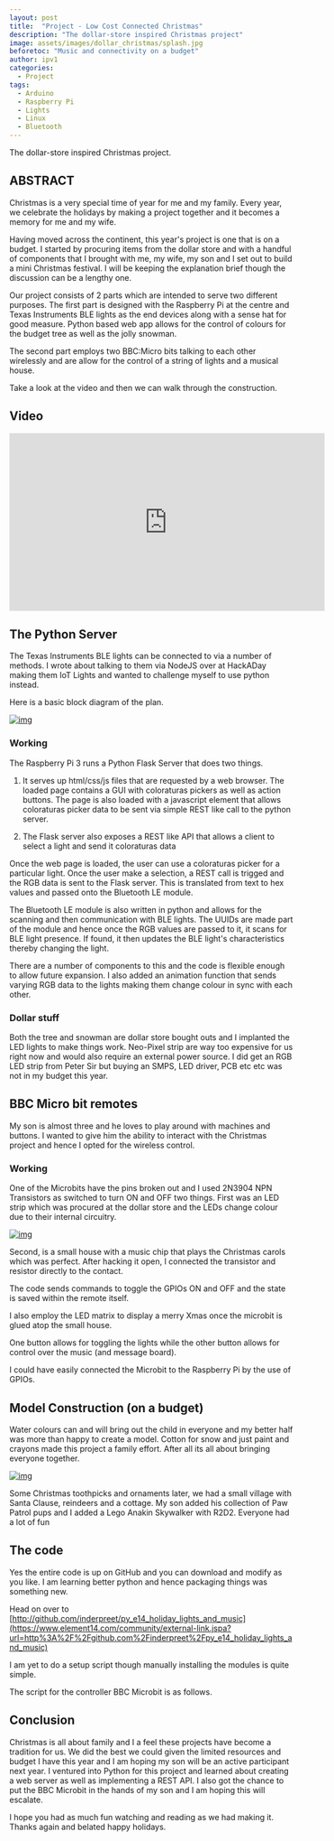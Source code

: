 ```yaml
---
layout: post
title:  "Project - Low Cost Connected Christmas"
description: "The dollar-store inspired Christmas project"
image: assets/images/dollar_christmas/splash.jpg
beforetoc: "Music and connectivity on a budget"
author: ipv1
categories:
  - Project
tags:
  - Arduino
  - Raspberry Pi
  - Lights
  - Linux
  - Bluetooth
---
```


The dollar-store inspired Christmas project.

## ABSTRACT

Christmas is a very special time of year for me and my family. Every  year, we celebrate the holidays by making a project together and it  becomes a memory for me and my wife.

Having  moved across the continent, this year's project is one that is on a  budget. I started by procuring items from the dollar store and with a  handful of components that I brought with me, my wife, my son and I set  out to build a mini Christmas festival. I will be keeping the  explanation brief though the discussion can be a lengthy one.

Our  project consists of 2 parts which are intended to serve two different  purposes. The first part is designed with the Raspberry Pi at the centre  and Texas Instruments BLE lights as the end devices along with a sense  hat for good measure. Python based web app allows for the control of  colours for the budget tree as well as the jolly snowman.

The  second part employs two BBC:Micro bits talking to each other wirelessly and are allow for the control of a string of lights and a musical house.

Take a look at the video and then we can walk through the construction.

## Video

<iframe width="560" height="315" src="https://www.youtube.com/embed/FL8XDP5LaUE" frameborder="0" allowfullscreen></iframe>

## The Python Server

The  Texas Instruments BLE lights can be connected to via a number of  methods. I wrote about talking to them via NodeJS over at HackADay  making them IoT Lights and wanted to challenge myself to use python  instead.

Here is a basic block diagram of the plan.

 

[![img](https://www.element14.com/community/servlet/JiveServlet/downloadImage/38-31425-659276/IMG_20190112_065130235.jpg)](https://www.element14.com/community/servlet/JiveServlet/showImage/38-31425-659276/IMG_20190112_065130235.jpg)

 

### Working

The Raspberry Pi 3 runs a Python Flask Server that does two things.

1. It serves up html/css/js files that are requested by a web browser. The  loaded page contains a GUI with coloraturas pickers as well as action  buttons. The page is also loaded with a javascript element that allows  coloraturas picker data to be sent via simple REST like call to the  python server.

 

2. The Flask server also exposes a REST like API that allows a client to select a light and send it coloraturas data

Once  the web page is loaded, the user can use a coloraturas picker for a  particular light. Once the user make a selection, a REST call is trigged  and the RGB data is sent to the Flask server. This is translated from  text to hex values and passed onto the Bluetooth LE module.

The  Bluetooth LE module is also written in python and allows for the  scanning and then communication with BLE lights. The UUIDs are made part  of the module and hence once the RGB values are passed to it, it scans  for BLE light presence. If found, it then updates the BLE light's  characteristics thereby changing the light.

There  are a number of components to this and the code is flexible enough to  allow future expansion. I also added an animation function that sends  varying RGB data to the lights making them change colour in sync with  each other.

### Dollar stuff

Both  the tree and snowman are dollar store bought outs and I implanted the  LED lights to make things work. Neo-Pixel strip are way too expensive  for us right now and would also require an external power source. I did  get an RGB LED strip from Peter Sir but buying an SMPS, LED driver, PCB  etc etc was not in my budget this year.

## BBC Micro bit remotes

My  son is almost three and he loves to play around with machines and  buttons. I wanted to give him the ability to interact with the Christmas  project and hence I opted for the wireless control.

### Working

 One  of the Microbits have the pins broken out and I used 2N3904 NPN  Transistors as switched to turn ON and OFF two things. First was an LED  strip which was procured at the dollar store and the LEDs change colour  due to their internal circuitry.

[![img](https://www.element14.com/community/servlet/JiveServlet/downloadImage/38-31425-659259/IMG_6104.jpg)](https://www.element14.com/community/servlet/JiveServlet/showImage/38-31425-659259/IMG_6104.jpg)

 

Second,  is a small house with a music chip that plays the Christmas carols  which was perfect. After hacking it open, I connected the transistor and  resistor directly to the contact.

The code sends commands to toggle the GPIOs ON and OFF and the state is saved within the remote itself.

 I also employ the LED matrix to display a merry Xmas once the microbit is glued atop the small house.

One button allows for toggling the lights while the other button allows for control over the music (and message board).

I could have easily connected the Microbit to the Raspberry Pi by the use of GPIOs.

## Model Construction (on a budget)

Water  colours can and will bring out the child in everyone and my better half  was more than happy to create a model. Cotton for snow and just paint  and crayons made this project a family effort. After all its all about  bringing everyone together.


[![img](https://www.element14.com/community/servlet/JiveServlet/downloadImage/38-31425-659260/IMG_20190112_032737407.jpg)](https://www.element14.com/community/servlet/JiveServlet/showImage/38-31425-659260/IMG_20190112_032737407.jpg)


Some  Christmas toothpicks and ornaments later, we had a small village with  Santa Clause, reindeers and a cottage. My son added his collection of  Paw Patrol pups and I added a Lego Anakin Skywalker with R2D2. Everyone  had a lot of fun

## The code

 Yes  the entire code is up on GitHub and you can download and modify as you  like. I am learning better python and hence packaging things was  something new.

 Head on over to [http://github.com/inderpreet/py_e14_holiday_lights_and_music](https://www.element14.com/community/external-link.jspa?url=http%3A%2F%2Fgithub.com%2Finderpreet%2Fpy_e14_holiday_lights_and_music)

 I am yet to do a setup script though manually installing the modules is quite simple.

<script src="https://gist.github.com/inderpreet/cc42817ee0c7f03bc86841ff4b7d016f.js"></script>

 The script for the controller BBC Microbit is as follows.

<script src="https://gist.github.com/inderpreet/70b3833ffe9197fbc5b32c958ea2acbe.js"></script>

## Conclusion

 Christmas  is all about family and I a feel these projects have become a tradition  for us. We did the best we could given the limited resources and budget  I have this year and I am hoping my son will be an active participant  next year. I ventured into Python for this project and learned about  creating a web server as well as implementing a REST API. I also got the  chance to put the BBC Microbit in the hands of my son and I am hoping  this will escalate.

I hope you had as much fun watching and reading as we had making it. Thanks again and belated happy holidays.
